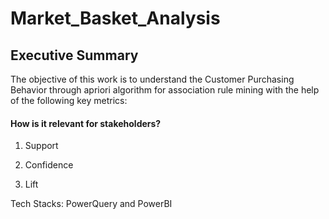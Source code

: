 # Market_Basket_Analysis

## Executive Summary
The objective of this work is to understand the Customer Purchasing Behavior through apriori algorithm for association rule mining with the help of the following key metrics:

#### How is it relevant for stakeholders?


1. Support

2. Confidence

3. Lift

Tech Stacks: PowerQuery and PowerBI
